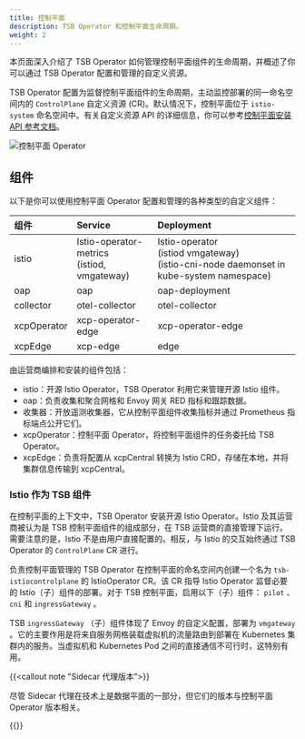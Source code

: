```yaml
---
title: 控制平面
description: TSB Operator 和控制平面生命周期。
weight: 2
---
```


本页面深入介绍了 TSB Operator 如何管理控制平面组件的生命周期，并概述了你可以通过 TSB Operator 配置和管理的自定义资源。

TSB Operator 配置为监督控制平面组件的生命周期，主动监控部署的同一命名空间内的 `ControlPlane` 自定义资源 (CR)。默认情况下，控制平面位于 `istio-system` 命名空间中。有关自定义资源 API 的详细信息，你可以参考[控制平面安装 API 参考文档](../../../refs/install/controlplane/v1alpha1/spec)。

![控制平面 Operator](../../../assets/concepts/control-plane-operator.svg)

## 组件

以下是你可以使用控制平面 Operator 配置和管理的各种类型的自定义组件：

| 组件        | Service                                           | Deployment                                                   |
| :---------- | :------------------------------------------------ | :----------------------------------------------------------- |
| istio       | Istio-operator-metrics  <br />(istiod, vmgateway) | Istio-operator <br />(istiod vmgateway) <br />(istio-cni-node daemonset in kube-system namespace) |
| oap         | oap                                               | oap-deployment                                               |
| collector   | otel-collector                                    | otel-collector                                               |
| xcpOperator | xcp-operator-edge                                 | xcp-operator-edge                                            |
| xcpEdge     | xcp-edge                                          | edge                                                         |

由运营商编排和安装的组件包括：

- istio：开源 Istio Operator，TSB Operator 利用它来管理开源 Istio 组件。
- oap：负责收集和聚合网格和 Envoy 网关 RED 指标和跟踪数据。
- 收集器：开放遥测收集器，它从控制平面组件收集指标并通过 Prometheus 指标端点公开它们。
- xcpOperator：控制平面 Operator，将控制平面组件的任务委托给 TSB Operator。
- xcpEdge：负责将配置从 xcpCentral 转换为 Istio CRD，存储在本地，并将集群信息传输到 xcpCentral。

### Istio 作为 TSB 组件

在控制平面的上下文中，TSB  Operator 安装开源 Istio  Operator。Istio 及其运营商被认为是 TSB 控制平面组件的组成部分，在 TSB 运营商的直接管理下运行。需要注意的是，Istio 不是由用户直接配置的。相反，与 Istio 的交互始终通过 TSB Operator 的 `ControlPlane` CR 进行。

负责控制平面管理的 TSB  Operator 在控制平面的命名空间内创建一个名为 `tsb-istiocontrolplane` 的 IstioOperator CR。该 CR 指导 Istio  Operator 监督必要的 Istio（子）组件的部署。对于 TSB 控制平面，启用以下（子）组件： `pilot` 、 `cni` 和 `ingressGateway` 。

TSB `ingressGateway` （子）组件体现了 Envoy 的自定义配置，部署为 `vmgateway` 。它的主要作用是将来自服务网格装载虚拟机的流量路由到部署在 Kubernetes 集群内的服务。当虚拟机和 Kubernetes Pod 之间的直接通信不可行时，这特别有用。

{{<callout note "Sidecar 代理版本">}}

尽管 Sidecar 代理在技术上是数据平面的一部分，但它们的版本与控制平面 Operator 版本相关。

{{</callout>}}
